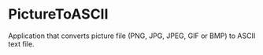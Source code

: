 # PictureToASCII

Application that converts picture file (PNG, JPG, JPEG, GIF or BMP) to ASCII text file.
